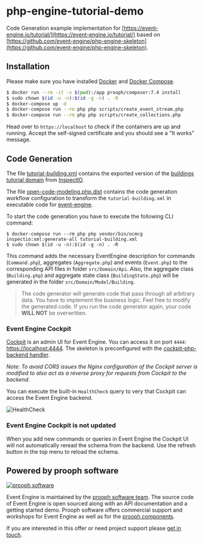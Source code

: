# php-engine-tutorial-demo

Code Generation example implementation for [https://event-engine.io/tutorial/](https://event-engine.io/tutorial/) based on
[https://github.com/event-engine/php-engine-skeleton](https://github.com/event-engine/php-engine-skeleton).

## Installation
Please make sure you have installed [Docker](https://docs.docker.com/engine/installation/ "Install Docker") 
and [Docker Compose](https://docs.docker.com/compose/install/ "Install Docker Compose").

```bash
$ docker run --rm -it -v $(pwd):/app prooph/composer:7.4 install
$ sudo chown $(id -u -n):$(id -g -n) . -R
$ docker-compose up -d
$ docker-compose run --rm php php scripts/create_event_stream.php
$ docker-compose run --rm php php scripts/create_collections.php
```

Head over to `https://localhost` to check if the containers are up and running.
Accept the self-signed certificate and you should see a "It works" message.

## Code Generation

The file [tutorial-building.xml](./tutorial-building.xml) contains the exported version of the 
[buildings tutorial domain](https://event-engine.io/tutorial/intro.html#2-1) from [InspectIO](https://github.com/event-engine/inspectio).

The file [open-code-modeling.php.dist](./open-code-modeling.php.dist) contains the code generation workflow configuration 
to transform the `tutorial-building.xml` in executable code for [event-engine](https://event-engine.io/).

To start the code generation you have to execute the following CLI command:

```
$ docker-compose run --rm php php vendor/bin/ocmcg inspectio:xml:generate-all tutorial-building.xml
$ sudo chown $(id -u -n):$(id -g -n) . -R
```

This command adds the necessary EventEngine description for commands (`Command.php`), aggregates (`Aggregate.php`) 
and events (`Event.php`) to the corresponding API files in folder `src/Domain/Api`. Also, the aggregate class (`Building.php`) 
and aggregate state class (`BuildingState.php`) will be generated in the folder `src/Domain/Model/Building`.

> The code generator will generate code that pass through all arbitrary data. You have to implement the business logic.
Feel free to modify the generated code. If you run the code generator again, your code **WILL NOT** be overwritten.

### Event Engine Cockpit
[Cockpit](https://github.com/event-engine/cockpit) is an admin UI for Event Engine. You can access it on port `4444`: [https://localhost:4444](https://localhost:4444).
The skeleton is preconfigured with the [cockpit-php-backend handler](https://github.com/event-engine/cockpit-php-backend).

*Note: To avoid CORS issues the Nginx configuration of the Cockpit server is modified to also act as a reverse proxy for requests from Cockpit to the backend.*

You can execute the built-in `HealthCheck` query to very that Cockpit can access the Event Engine backend.

![HealthCheck](https://github.com/event-engine/php-engine-skeleton/blob/master/docs/assets/cockpit_health_check.png?raw=true)

### Event Engine Cockpit is not updated

When you add new commands or queries in Event Engine the Cockpit UI will not automatically reread the schema from the backend.
Use the refresh button in the top menu to reload the schema.

## Powered by prooph software

[![prooph software](https://github.com/codeliner/php-ddd-cargo-sample/blob/master/docs/assets/prooph-software-logo.png)](http://prooph.de)

Event Engine is maintained by the [prooph software team](http://prooph-software.de/). The source code of Event Engine 
is open sourced along with an API documentation and a getting started demo. Prooph software offers commercial support and workshops
for Event Engine as well as for the [prooph components](http://prooph.de).

If you are interested in this offer or need project support please [get in touch](http://getprooph.org/#get-in-touch).

